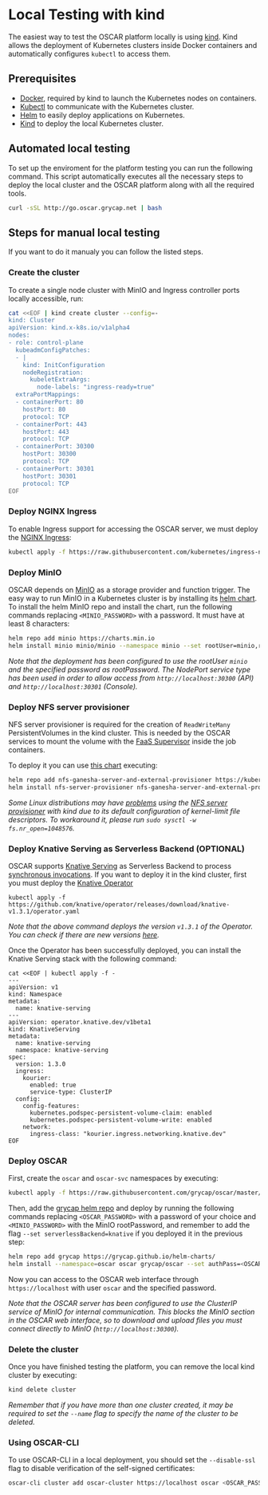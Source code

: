 # Local Testing with kind

The easiest way to test the OSCAR platform locally is using [kind](https://kind.sigs.k8s.io/). Kind allows the deployment of Kubernetes clusters inside Docker containers and automatically configures `kubectl` to access them.

## Prerequisites

- [Docker](https://docs.docker.com/get-docker/), required by kind to launch the Kubernetes nodes on containers.
- [Kubectl](https://kubernetes.io/docs/tasks/tools/install-kubectl/) to communicate with the Kubernetes cluster.
- [Helm](https://helm.sh/docs/intro/install/) to easily deploy applications on Kubernetes.
- [Kind](https://kind.sigs.k8s.io/docs/user/quick-start/#installation) to deploy the local Kubernetes cluster.

## Automated local testing

To set up the enviroment for the platform testing you can run the following command. This script automatically executes all the necessary steps to deploy the local cluster and the OSCAR platform along with all the required tools.

``` sh
curl -sSL http://go.oscar.grycap.net | bash
```
## Steps for manual local testing

If you want to do it manualy you can follow the listed steps.

### Create the cluster

To create a single node cluster with MinIO and Ingress controller ports locally accessible, run:

```sh
cat <<EOF | kind create cluster --config=-
kind: Cluster
apiVersion: kind.x-k8s.io/v1alpha4
nodes:
- role: control-plane
  kubeadmConfigPatches:
  - |
    kind: InitConfiguration
    nodeRegistration:
      kubeletExtraArgs:
        node-labels: "ingress-ready=true"
  extraPortMappings:
  - containerPort: 80
    hostPort: 80
    protocol: TCP
  - containerPort: 443
    hostPort: 443
    protocol: TCP
  - containerPort: 30300
    hostPort: 30300
    protocol: TCP
  - containerPort: 30301
    hostPort: 30301
    protocol: TCP
EOF
```

### Deploy NGINX Ingress

To enable Ingress support for accessing the OSCAR server, we must deploy the [NGINX Ingress](https://kubernetes.github.io/ingress-nginx/):

```sh
kubectl apply -f https://raw.githubusercontent.com/kubernetes/ingress-nginx/master/deploy/static/provider/kind/deploy.yaml
```

### Deploy MinIO

OSCAR depends on [MinIO](https://min.io/) as a storage provider and function trigger. The easy way to run MinIO in a Kubernetes cluster is by installing its [helm chart](https://github.com/minio/charts). To  install the helm MinIO repo and install the chart, run the following commands replacing `<MINIO_PASSWORD>` with a password. It must have at least 8 characters:

```sh
helm repo add minio https://charts.min.io
helm install minio minio/minio --namespace minio --set rootUser=minio,rootPassword=<MINIO_PASSWORD>,service.type=NodePort,service.nodePort=30300,consoleService.type=NodePort,consoleService.nodePort=30301,mode=standalone,resources.requests.memory=512Mi,environment.MINIO_BROWSER_REDIRECT_URL=http://localhost:30301 --create-namespace
```

*Note that the deployment has been configured to use the rootUser `minio` and the specified password as rootPassword. The NodePort service type has been used in order to allow access from `http://localhost:30300` (API) and `http://localhost:30301` (Console).*

### Deploy NFS server provisioner

NFS server provisioner is required for the creation of `ReadWriteMany` PersistentVolumes in the kind cluster. This is needed by the OSCAR services to mount the volume with the [FaaS Supervisor](https://github.com/grycap/faas-supervisor) inside the job containers.

To deploy it you can use [this chart](https://github.com/kubernetes-sigs/nfs-ganesha-server-and-external-provisioner/tree/master/deploy/helm) executing:

```sh
helm repo add nfs-ganesha-server-and-external-provisioner https://kubernetes-sigs.github.io/nfs-ganesha-server-and-external-provisioner/
helm install nfs-server-provisioner nfs-ganesha-server-and-external-provisioner/nfs-server-provisioner
```

*Some Linux distributions may have [problems](https://github.com/kubernetes-sigs/kind/issues/1487#issuecomment-694920754) using the [NFS server provisioner](https://github.com/kubernetes-sigs/nfs-ganesha-server-and-external-provisioner) with kind due to its default configuration of kernel-limit file descriptors. To workaround it, please run `sudo sysctl -w fs.nr_open=1048576`.*

### Deploy Knative Serving as Serverless Backend (OPTIONAL)

OSCAR supports [Knative Serving](https://knative.dev/docs/serving/) as Serverless Backend to process [synchronous invocations](invoking.md#synchronous-invocations). If you want to deploy it in the kind cluster, first you must deploy the [Knative Operator](https://knative.dev/docs/install/operator/knative-with-operators/)

```
kubectl apply -f https://github.com/knative/operator/releases/download/knative-v1.3.1/operator.yaml
```

*Note that the above command deploys the version `v1.3.1` of the Operator. You can check if there are new versions [here](https://github.com/knative/operator/releases).*

Once the Operator has been successfully deployed, you can install the Knative Serving stack with the following command:

```
cat <<EOF | kubectl apply -f -
---
apiVersion: v1
kind: Namespace
metadata:
  name: knative-serving
---
apiVersion: operator.knative.dev/v1beta1
kind: KnativeServing
metadata:
  name: knative-serving
  namespace: knative-serving
spec:
  version: 1.3.0
  ingress:
    kourier:
      enabled: true
      service-type: ClusterIP
  config:
    config-features:
      kubernetes.podspec-persistent-volume-claim: enabled
      kubernetes.podspec-persistent-volume-write: enabled
    network:
      ingress-class: "kourier.ingress.networking.knative.dev"
EOF
```

### Deploy OSCAR

First, create the `oscar` and `oscar-svc` namespaces by executing:

```sh
kubectl apply -f https://raw.githubusercontent.com/grycap/oscar/master/deploy/yaml/oscar-namespaces.yaml
```

Then, add the [grycap helm repo](https://github.com/grycap/helm-charts) and deploy by running the following commands replacing `<OSCAR_PASSWORD>` with a password of your choice and `<MINIO_PASSWORD>` with the MinIO rootPassword, and remember to add the flag `--set serverlessBackend=knative` if you deployed it in the previous step:

```sh
helm repo add grycap https://grycap.github.io/helm-charts/
helm install --namespace=oscar oscar grycap/oscar --set authPass=<OSCAR_PASSWORD> --set service.type=ClusterIP --set ingress.create=true --set volume.storageClassName=nfs --set minIO.endpoint=http://minio.minio:9000 --set minIO.TLSVerify=false --set minIO.accessKey=minio --set minIO.secretKey=<MINIO_PASSWORD>
```

Now you can access to the OSCAR web interface through `https://localhost` with user `oscar` and the specified password.

*Note that the OSCAR server has been configured to use the ClusterIP service of MinIO for internal communication. This blocks the MinIO section in the OSCAR web interface, so to download and upload files you must connect directly to MinIO (`http://localhost:30300`).*

### Delete the cluster

Once you have finished testing the platform, you can remove the local kind cluster by executing:

```sh
kind delete cluster
```

*Remember that if you have more than one cluster created, it may be required to set the `--name` flag to specify the name of the cluster to be deleted.*


### Using OSCAR-CLI

To use OSCAR-CLI in a local deployment, you should set the `--disable-ssl` flag to disable verification of the self-signed certificates:

```sh
oscar-cli cluster add oscar-cluster https://localhost oscar <OSCAR_PASSWORD>
```
